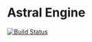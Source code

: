Astral Engine
=================

[![Build Status](https://travis-ci.com/astral-engine/astral.svg?branch=master)](https://travis-ci.com/astral-engine/astral)
